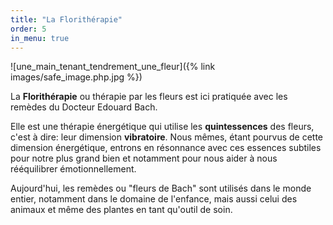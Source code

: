 ```yaml
---
title: "La Florithérapie"
order: 5
in_menu: true
---
```

![une_main_tenant_tendrement_une_fleur]({% link images/safe_image.php.jpg %})


La **Florithérapie** ou thérapie par les fleurs est ici pratiquée avec les remèdes du Docteur Edouard Bach. 

Elle est une thérapie énergétique qui utilise les **quintessences** des fleurs, c'est à dire: leur dimension **vibratoire**. Nous mêmes, étant pourvus de cette dimension énergétique, entrons en résonnance avec ces essences subtiles pour notre plus grand bien et notamment pour nous aider à nous rééquilibrer émotionnellement.

Aujourd'hui, les remèdes ou "fleurs de Bach" sont utilisés dans le monde entier, notamment dans le domaine de l'enfance, mais aussi celui des animaux et même des plantes en tant qu'outil de soin. 